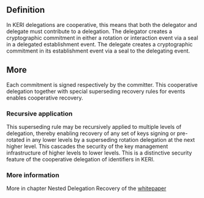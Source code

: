 ## Definition
In KERI delegations are cooperative, this means that both the delegator and delegate must contribute to a delegation. The delegator creates a cryptographic commitment in either a rotation or interaction event via a seal in a delegated establishment event. The delegate creates a cryptographic commitment in its establishment event via a seal to the delegating event. 

## More

Each commitment is signed respectively by the committer. This cooperative delegation together with special superseding recovery rules for events enables cooperative recovery.

### Recursive application
This superseding rule may be recursively applied to multiple levels of delegation, thereby enabling recovery of any set of keys signing or pre-rotated in any lower levels by a superseding rotation delegation at the next higher level. This cascades the security of the key management infrastructure of higher levels to lower levels. This is a distinctive security feature of the cooperative delegation of identifiers in KERI.

### More information
More in chapter Nested Delegation Recovery of the [whitepaper](https://github.com/SmithSamuelM/Papers/blob/master/whitepapers/KERI_WP_2.x.web.pdf)